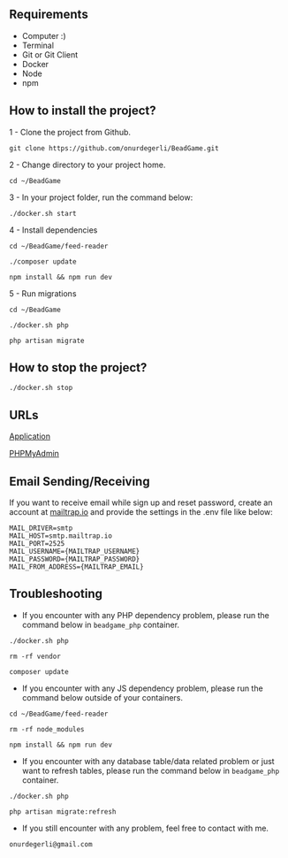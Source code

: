 ## Requirements

* Computer :)
* Terminal
* Git or Git Client
* Docker
* Node
* npm

## How to install the project?

1 - Clone the project from Github.

```git clone https://github.com/onurdegerli/BeadGame.git```

2 - Change directory to your project home.

```cd ~/BeadGame```

3 - In your project folder, run the command below:

```./docker.sh start```

4 - Install dependencies

```cd ~/BeadGame/feed-reader```

```./composer update```

```npm install && npm run dev```

5 - Run migrations

```cd ~/BeadGame```

```./docker.sh php```

```php artisan migrate```

## How to stop the project?

```./docker.sh stop```

## URLs

[Application](http://localhost)

[PHPMyAdmin](http://localhost:8184)

## Email Sending/Receiving

If you want to receive email while sign up and reset password, create an account at [mailtrap.io](https://mailtrap.io/) and provide the settings in the .env file like below:

```
MAIL_DRIVER=smtp
MAIL_HOST=smtp.mailtrap.io
MAIL_PORT=2525
MAIL_USERNAME={MAILTRAP_USERNAME}
MAIL_PASSWORD={MAILTRAP_PASSWORD}
MAIL_FROM_ADDRESS={MAILTRAP_EMAIL}
```

## Troubleshooting

- If you encounter with any PHP dependency problem, please run the command below in `beadgame_php` container.

```./docker.sh php```

```rm -rf vendor```

```composer update```


- If you encounter with any JS dependency problem, please run the command below outside of your containers.

```cd ~/BeadGame/feed-reader```

```rm -rf node_modules```

```npm install && npm run dev```

- If you encounter with any database table/data related problem or just want to refresh tables, please run the command below in `beadgame_php` container.

```./docker.sh php```

```php artisan migrate:refresh```

- If you still encounter with any problem, feel free to contact with me.

```onurdegerli@gmail.com```